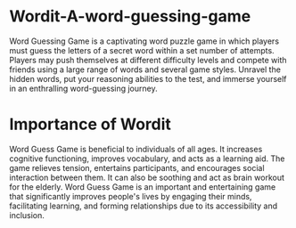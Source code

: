 # Wordit-A-word-guessing-game

Word Guessing Game is a captivating word puzzle game in which players must guess the letters of a secret word within a set number of attempts. Players may push themselves at different difficulty levels and compete with friends using a large range of words and several game styles. Unravel the hidden words, put your reasoning abilities to the test, and immerse yourself in an enthralling word-guessing journey.

# Importance of Wordit

Word Guess Game is beneficial to individuals of all ages. It increases cognitive functioning, improves vocabulary, and acts as a learning aid. The game relieves tension, entertains participants, and encourages social interaction between them. It can also be soothing and act as brain workout for the elderly. Word Guess Game is an important and entertaining game that significantly improves people's lives by engaging their minds, facilitating learning, and forming relationships due to its accessibility and inclusion.

